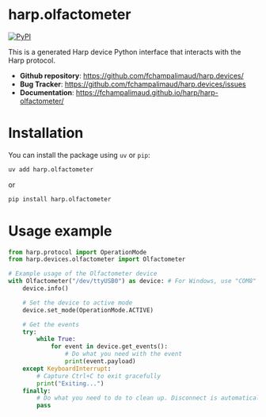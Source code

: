 # harp.olfactometer

[![PyPI](https://img.shields.io/pypi/v/harp.olfactometer)](https://pypi.org/project/harp.olfactometer/)

This is a generated Harp device Python interface that interacts with the Harp protocol.

- **Github repository**: <https://github.com/fchampalimaud/harp.devices/>
- **Bug Tracker**: <https://github.com/fchampalimaud/harp.devices/issues>
- **Documentation**: <https://fchampalimaud.github.io/harp/harp-olfactometer/>

# Installation
You can install the package using `uv` or `pip`:

```bash
uv add harp.olfactometer
```
or

```bash
pip install harp.olfactometer
```

# Usage example

```python
from harp.protocol import OperationMode
from harp.devices.olfactometer import Olfactometer

# Example usage of the Olfactometer device
with Olfactometer("/dev/ttyUSB0") as device: # For Windows, use "COM8" or similar
    device.info()

    # Set the device to active mode
    device.set_mode(OperationMode.ACTIVE)

    # Get the events
    try:
        while True:
            for event in device.get_events():
                # Do what you need with the event
                print(event.payload)
    except KeyboardInterrupt:
        # Capture Ctrl+C to exit gracefully
        print("Exiting...")
    finally:
        # Do what you need to do to clean up. Disconnect is automatically called with the "with" statement.
        pass
```